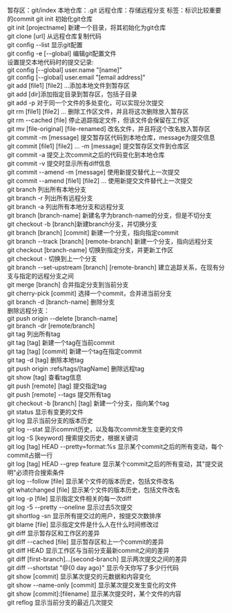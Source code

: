 暂存区：git/index 本地仓库：.git 远程仓库：存储远程分支 标签：标识比较重要的commit
git init 初始化git仓库<br />
git init [projectname] 新建一个目录，将其初始化为git仓库<br />
git clone [url] 从远程仓库复制代码<br />
git config --list 显示git配置<br />
git config -e [--global] 编辑git配置文件<br />
设置提交本地代码时的提交记录:<br />
git config [--global] user.name "[name]"<br />
git config [--global] user.email "[email address]"<br />
git add [file1] [file2] ...添加本地文件到暂存区<br />
git add [dir]添加指定目录到暂存区，包括子目录<br />
git add -p 对于同一个文件的多处变化，可以实现分次提交<br />
git rm [file1] [file2] ... 删除工作区文件，并且将这次删除放入暂存区<br />
git rm --cached [file] 停止追踪指定文件，但该文件会保留在工作区<br />
git mv [file-original] [file-renamed] 改名文件，并且将这个改名放入暂存区<br />
git commit -m [message] 提交暂存区代码到本地仓库，message为提交信息<br />
git commit [file1] [file2] ... -m [message] 提交暂存区文件到仓库区<br />
git commit -a 提交上次commit之后的代码变化到本地仓库<br />
git commit -v 提交时显示所有diff信息<br />
git commit --amend -m [message] 使用新提交替代上一次提交<br />
git commit --amend [file1] [file2] ... 使用新提交文件替代上一次提交<br />
git branch 列出所有本地分支<br />
git branch -r 列出所有远程分支<br />
git branch -a 列出所有本地分支和远程分支<br />
git branch [branch-name] 新建名字为branch-name的分支，但是不切分支<br />
git checkout -b [branch]新建branch分支，并切换分支<br />
git branch [branch] [commit] 新建一个分支，指向指定commit<br />
git branch --track [branch] [remote-branch] 新建一个分支，指向远程分支<br />
git checkout [branch-name] 切换到指定分支，并更新工作区<br />
git checkout - 切换到上一个分支<br />
git branch --set-upstream [branch] [remote-branch] 建立追踪关系，在现有分支与指定的远程分支之间<br />
git merge [branch] 合并指定分支到当前分支<br />
git cherry-pick [commit] 选择一个commit，合并进当前分支<br />
git branch -d [branch-name] 删除分支<br />
删除远程分支：<br />
git push origin --delete [branch-name]<br />
git branch -dr [remote/branch]<br />
git tag 列出所有tag<br />
git tag [tag] 新建一个tag在当前commit<br />
git tag [tag] [commit] 新建一个tag在指定commit<br />
git tag -d [tag] 删除本地tag<br />
git push origin :refs/tags/[tagName] 删除远程tag<br />
git show [tag] 查看tag信息<br />
git push [remote] [tag]  提交指定tag<br />
git push [remote] --tags 提交所有tag<br />
git checkout -b [branch] [tag] 新建一个分支，指向某个tag<br />
git status 显示有变更的文件<br />
git log 显示当前分支的版本历史<br />
git log --stat 显示commit历史，以及每次commit发生变更的文件<br />
git log -S [keyword] 搜索提交历史，根据关键词<br />
git log [tag] HEAD --pretty=format:%s 显示某个commit之后的所有变动，每个commit占据一行<br />
git log [tag] HEAD --grep feature 显示某个commit之后的所有变动，其"提交说明"必须符合搜索条件<br />
git log --follow [file] 显示某个文件的版本历史，包括文件改名<br />
git whatchanged [file] 显示某个文件的版本历史，包括文件改名<br />
git log -p [file] 显示指定文件相关的每一次diff<br />
git log -5 --pretty --oneline 显示过去5次提交<br />
git shortlog -sn 显示所有提交过的用户，按提交次数排序<br />
git blame [file] 显示指定文件是什么人在什么时间修改过<br />
git diff 显示暂存区和工作区的差异<br />
git diff --cached [file] 显示暂存区和上一个commit的差异<br />
git diff HEAD 显示工作区与当前分支最新commit之间的差异<br />
git diff [first-branch]...[second-branch] 显示两次提交之间的差异<br />
git diff --shortstat "@{0 day ago}" 显示今天你写了多少行代码<br />
git show [commit] 显示某次提交的元数据和内容变化<br />
git show --name-only [commit] 显示某次提交发生变化的文件<br />
git show [commit]:[filename] 显示某次提交时，某个文件的内容<br />
git reflog 显示当前分支的最近几次提交<br />

